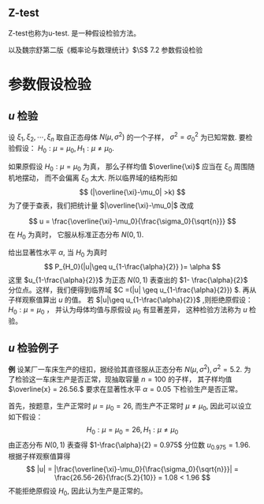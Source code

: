 ## Z-test

Z-test也称为u-test. 是一种假设检验方法。

以及魏宗舒第二版《概率论与数理统计》$\S$ 7.2 参数假设检验 

#  参数假设检验 

## $u$ 检验

设 $\xi_1,\xi_2,\cdots,\xi_n$ 取自正态母体 $N(\mu, \sigma^2)$ 的一个子样， $\sigma^2=\sigma_0^2$ 为已知常数.  要检验假设： $H_0: \mu = \mu_0, H_1 :\mu\neq \mu_0.$

如果原假设  $H_0: \mu = \mu_0$ 为真， 那么子样均值 $\overline{\xi}$ 应当在 $\xi_0$ 周围随机地摆动， 而不会偏离 $\xi_0$ 太大. 所以临界域的结构形如
$$
(|\overline{\xi}-\mu_0| >k)
$$
为了便于查表，我们把统计量 $|\overline{\xi}-\mu_0|$ 改成

$$
u = \frac{\overline{\xi}-\mu_0}{\frac{\sigma_0}{\sqrt{n}}}
$$
在 $H_0$ 为真时， 它服从标准正态分布 $N(0,1).$

给出显著性水平 $\alpha$, 当 $H_0$ 为真时
$$
P_{H_0}(|u|\geq u_{1-\frac{\alpha}{2}} )= \alpha
$$
这里 $u_{1-\frac{\alpha}{2}}$  为正态 $N(0,1)$ 表查出的 $1- \frac{\alpha}{2}$ 分位点。这样，我们便得到临界域 $C =(|u| \geq u_{1-\frac{\alpha}{2}}) $. 再从子样观察值算出 $u$ 的值。 若 $|u|\geq u_{1-\frac{\alpha}{2}}$ ,则拒绝原假设：   $H_0: \mu = \mu_0$ ， 并认为母体均值与原假设 $\mu_0$ 有显著差异， 这种检验方法称为 $u$ 检验。

## $u$ 检验例子

**例** 设某厂一车床生产的纽扣，据经验其直径服从正态分布 $N(\mu, \sigma^2), \sigma^2 = 5.2.$ 为了检验这一车床生产是否正常，现抽取容量 $n=100$ 的子样， 其子样均值 $\overline{x} = 26.56.$ 要求在显著性水平 $\alpha  =0.05$ 下检验生产是否正常。

首先，按题意，生产正常时 $\mu = \mu_0 = 26$,  而生产不正常时 $\mu\neq \mu_0$, 因此可以设立如下假设：
$$
H_0 : \mu = \mu_0 = 26, H_1 : \mu\neq \mu_0
$$
由正态分布 $N(0,1)$ 表查得 $1-\frac{\alpha}{2} = 0.975$ 分位数 $u_{0.975} = 1.96.$  根据子样观察值算得
$$
|u| = |\frac{\overline{\xi}-\mu_0}{\frac{\sigma_0}{\sqrt{n}}}| = \frac{26.56-26}{\frac{5.2}{10}} = 1.08 < 1.96
$$
不能拒绝原假设 $H_0$,  因此认为生产是正常的。



































